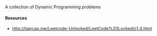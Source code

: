 A collection of Dynamic Programming problems


#### Resources
* http://tiancao.me/Leetcode-Unlocked/LeetCode%20Locked/c1.4.html
